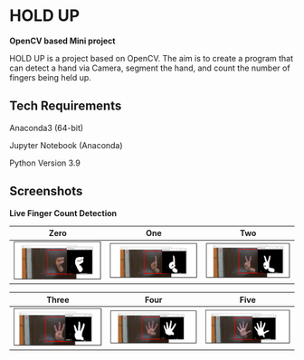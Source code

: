 
# HOLD UP
**OpenCV based Mini project**

HOLD UP is a project based on OpenCV. The aim is to create a 
program that can detect a hand via Camera, segment the hand, and 
count the number of fingers being held up.


## Tech Requirements

Anaconda3 (64-bit)

Jupyter Notebook (Anaconda) 

Python Version 3.9

## Screenshots

**Live Finger Count Detection**

Zero            |  One                   | Two
:-------------------------:|:-------------------------:|:-------------------------:
![Zero](https://github.com/AnushkaKalra/HoldUp/blob/main/Screenshots/Zero.png)|![One](https://github.com/AnushkaKalra/HoldUp/blob/main/Screenshots/One.png)|![Two](https://github.com/AnushkaKalra/HoldUp/blob/main/Screenshots/Two.png)

Three            |  Four                   | Five
:-------------------------:|:-------------------------:|:-------------------------:
![Three](https://github.com/AnushkaKalra/HoldUp/blob/main/Screenshots/Three.png)|![Four](https://github.com/AnushkaKalra/HoldUp/blob/main/Screenshots/Four.png)|![Five](https://github.com/AnushkaKalra/HoldUp/blob/main/Screenshots/Five.png)
